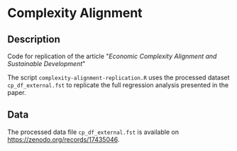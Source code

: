 # Complexity Alignment

## Description 

Code for replication of the article "*Economic Complexity Alignment and Sustainable Development*"

The script `complexity-alignment-replication.R` uses the processed dataset `cp_df_external.fst`
to replicate the full regression analysis presented in the paper. 

## Data 

The processed data file `cp_df_external.fst` is available on https://zenodo.org/records/17435046. 